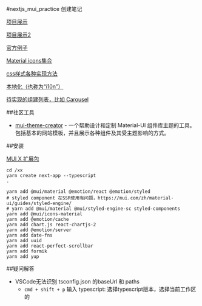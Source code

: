 #nextjs\_mui_practice 创建笔记

[项目展示](https://mui.com/zh/material-ui/discover-more/showcase/)

[项目展示2](https://mui.com/store/?utm_source=docs&utm_medium=referral&utm_campaign=sidenav)

[官方例子](https://github.com/mui/material-ui/blob/next/examples/nextjs-with-typescript/README.md)


[Material icons集合](https://mui.com/zh/material-ui/material-icons/)

[css样式各种实现方法](https://mui.com/zh/material-ui/guides/interoperability/#emotion)

[本地化（也称为“i10n”）](https://mui.com/zh/material-ui/guides/localization/)

[待实现的组建列表，比如 Carousel](https://mui.com/zh/material-ui/discover-more/roadmap/)

##社区工具

* [mui-theme-creator](https://bareynol.github.io/mui-theme-creator/) - 一个帮助设计和定制 Material-UI 组件库主题的工具。 包括基本的网站模板，并且展示各种组件及其受主题影响的方式。

##安装

[MUI X 扩展包](https://mui.com/zh/x/introduction/installation/)

```
cd /xx
yarn create next-app --typescript
.

yarn add @mui/material @emotion/react @emotion/styled
# styled component 在SSR使用有问题，https://mui.com/zh/material-ui/guides/styled-engine/
# yarn add @mui/material @mui/styled-engine-sc styled-components
yarn add @mui/icons-material
yarn add @emotion/cache
yarn add chart.js react-chartjs-2
yarn add @emotion/server
yarn add date-fns
yarn add uuid
yarn add react-perfect-scrollbar
yarn add formik
yarn add yup
```

##疑问解答

* VSCode无法识别 tsconfig.json 的baseUrl 和 paths
	* ```cmd + shift + p``` 输入 typescript: 选择typescript版本，选择当前工作区的